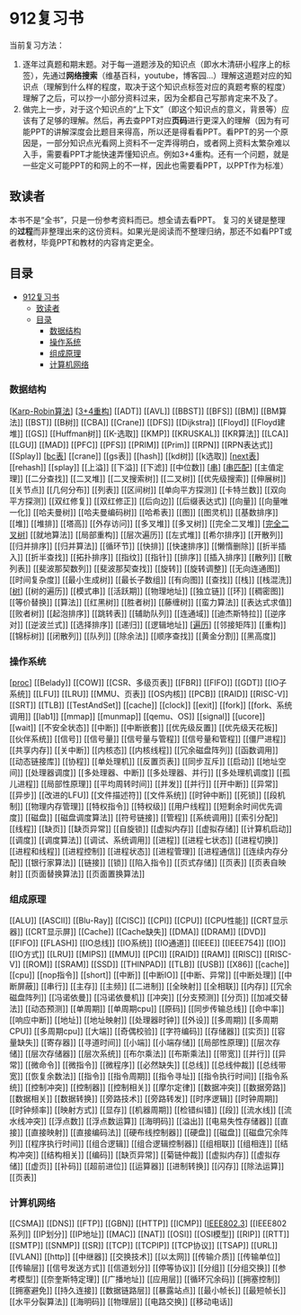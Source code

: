 # 912复习书 

当前复习方法：
1. 逐年过真题和期末题。对于每一道题涉及的知识点（即水木清研小程序上的标签），先通过**网络搜索**（维基百科，youtube，博客园...）理解这道题对应的知识点（理解到什么样的程度，取决于这个知识点标签对应的真题考察的程度）理解了之后，可以抄一小部分资料过来，因为全都自己写那肯定来不及了。
2. 做完上一步，对于这个知识点的“上下文”（即这个知识点的意义，背景等）应该有了足够的理解。然后，再去查PPT对应**页码**进行更深入的理解（因为有可能PPT的讲解深度会比题目来得高，所以还是得看看PPT。看PPT的另一个原因是，一部分知识点光看网上资料不一定弄得明白，或者网上资料太繁杂难以入手，需要看PPT才能快速弄懂知识点。例如3+4重构。还有一个问题，就是一些定义可能PPT的和网上的不一样，因此也需要看PPT，以PPT作为标准）

## 致读者
本书不是“全书”，只是一份参考资料而已。想全请去看PPT。
复习的关键是整理的**过程**而非整理出来的这份资料。如果光是阅读而不整理归纳，那还不如看PPT或者教材，毕竟PPT和教材的内容肯定更全。

## 目录
- [912复习书](#912复习书)
  - [致读者](#致读者)
  - [目录](#目录)
    - [数据结构](#数据结构)
    - [操作系统](#操作系统)
    - [组成原理](#组成原理)
    - [计算机网络](#计算机网络)



### 数据结构
[[Karp-Robin算法]]
[[3+4重构]]
[[ADT]]
[[AVL]]
[[BBST]]
[[BFS]]
[[BM]]
[[BM算法]]
[[BST]]
[[B树]]
[[CBA]]
[[Crane]]
[[DFS]]
[[Dijkstra]]
[[Floyd]]
[[Floyd建堆]]
[[GS]]
[[Huffman树]]
[[K-选取]]
[[KMP]]
[[KRUSKAL]]
[[KR算法]]
[[LCA]]
[[LGU]]
[[MAD]]
[[PFC]]
[[PFS]]
[[PRIM]]
[[Prim]]
[[RPN]]
[[RPN表达式]]
[[Splay]]
[[bc表]]
[[crane]]
[[gs表]]
[[hash]]
[[kd树]]
[[k选取]]
[[next表]]
[[rehash]]
[[splay]]
[[上溢]]
[[下溢]]
[[下滤]]
[[中位数]]
[[串]]
[[串匹配]]
[[主值定理]]
[[二分查找]]
[[二叉堆]]
[[二叉搜索树]]
[[二叉树]]
[[优先级搜索]]
[[伸展树]]
[[关节点]]
[[几何分布]]
[[列表]]
[[区间树]]
[[单向平方探测]]
[[卡特兰数]]
[[双向平方探测]]
[[双红修复]]
[[双红修正]]
[[后向边]]
[[后缀表达式]]
[[向量]]
[[向量唯一化]]
[[哈夫曼树]]
[[哈夫曼编码树]]
[[哈希表]]
[[图]]
[[图灵机]]
[[基数排序]]
[[堆]]
[[堆排]]
[[塔高]]
[[外存访问]]
[[多叉堆]]
[[多叉树]]
[[完全二叉堆]]
[[完全二叉树]]
[[就地算法]]
[[局部重构]]
[[层次遍历]]
[[左式堆]]
[[希尔排序]]
[[开散列]]
[[归并排序]]
[[归并算法]]
[[循环节]]
[[快排]]
[[快速排序]]
[[懒惰删除]]
[[折半插入]]
[[折半查找]]
[[拓扑排序]]
[[指纹]]
[[指针]]
[[排序]]
[[插入排序]]
[[散列]]
[[散列表]]
[[斐波那契数列]]
[[斐波那契查找]]
[[旋转]]
[[旋转调整]]
[[无向连通图]]
[[时间复杂度]]
[[最小生成树]]
[[最长子数组]]
[[有向图]]
[[查找]]
[[栈]]
[[栈混洗]]
[[树]]
[[树的遍历]]
[[模式串]]
[[活跃期]]
[[物理地址]]
[[独立链]]
[[环]]
[[稠密图]]
[[等价替换]]
[[算法]]
[[红黑树]]
[[胜者树]]
[[藤缠树]]
[[蛮力算法]]
[[表达式求值]]
[[败者树]]
[[起泡排序]]
[[跳转表]]
[[辅助队列]]
[[连通域]]
[[迪杰斯特拉]]
[[逆序对]]
[[逆波兰式]]
[[选择排序]]
[[递归]]
[[逻辑地址]]
[[遍历]]
[[邻接矩阵]]
[[重构]]
[[锦标树]]
[[闭散列]]
[[队列]]
[[除余法]]
[[顺序查找]]
[[黄金分割]]
[[黑高度]]

### 操作系统
[[proc]]
[[Belady]]
[[COW]]
[[CSR、多级页表]]
[[FBR]]
[[FIFO]]
[[GDT]]
[[IO子系统]]
[[LFU]]
[[LRU]]
[[MMU、页表]]
[[OS内核]]
[[PCB]]
[[RAID]]
[[RISC-V]]
[[SRT]]
[[TLB]]
[[TestAndSet]]
[[cache]]
[[clock]]
[[exit]]
[[fork]]
[[fork、系统调用]]
[[lab1]]
[[mmap]]
[[munmap]]
[[qemu、OS]]
[[signal]]
[[ucore]]
[[wait]]
[[不安全状态]]
[[中断]]
[[中断嵌套]]
[[优先级反置]]
[[优先级天花板]]
[[伙伴系统]]
[[信号]]
[[信号量]]
[[信号量与管程]]
[[信号量和管程]]
[[僵尸进程]]
[[共享内存]]
[[关中断]]
[[内核态]]
[[内核线程]]
[[冗余磁盘阵列]]
[[函数调用]]
[[动态链接库]]
[[协程]]
[[单处理机]]
[[反置页表]]
[[同步互斥]]
[[启动]]
[[地址空间]]
[[处理器调度]]
[[多处理器、中断]]
[[多处理器、并行]]
[[多处理机调度]]
[[孤儿进程]]
[[局部性原理]]
[[平均周转时间]]
[[并发]]
[[并行]]
[[开中断]]
[[异常]]
[[异步]]
[[改进的LFU]]
[[文件描述符]]
[[文件系统]]
[[时钟中断]]
[[死锁]]
[[段机制]]
[[物理内存管理]]
[[特权指令]]
[[特权级]]
[[用户线程]]
[[短剩余时间优先调度]]
[[磁盘]]
[[磁盘调度算法]]
[[符号链接]]
[[管程]]
[[系统调用]]
[[索引分配]]
[[线程]]
[[缺页]]
[[缺页异常]]
[[自旋锁]]
[[虚拟内存]]
[[虚拟存储]]
[[计算机启动]]
[[调度]]
[[调度算法]]
[[调试、系统调用]]
[[进程]]
[[进程七状态]]
[[进程切换]]
[[进程和线程]]
[[进程控制]]
[[进程状态]]
[[进程管理]]
[[进程通信]]
[[连续内存分配]]
[[银行家算法]]
[[链接]]
[[锁]]
[[陷入指令]]
[[页式存储]]
[[页表]]
[[页表自映射]]
[[页面替换算法]]
[[页面置换算法]]

### 组成原理
[[ALU]]
[[ASCII]]
[[Blu-Ray]]
[[CISC]]
[[CPI]]
[[CPU]]
[[CPU性能]]
[[CRT显示器]]
[[CRT显示屏]]
[[Cache]]
[[Cache缺失]]
[[DMA]]
[[DRAM]]
[[DVD]]
[[FIFO]]
[[FLASH]]
[[IO总线]]
[[IO系统]]
[[IO通道]]
[[IEEE]]
[[IEEE754]]
[[IO]]
[[IO方式]]
[[LRU]]
[[MIPS]]
[[MMU]]
[[PCI]]
[[RAID]]
[[RAM]]
[[RISC]]
[[RISC-V]]
[[ROM]]
[[SRAM]]
[[SSD]]
[[THINPAD]]
[[TLB]]
[[USB]]
[[X86]]
[[cache]]
[[cpu]]
[[nop指令]]
[[short]]
[[中断]]
[[中断IO]]
[[中断、异常]]
[[中断处理]]
[[中断屏蔽]]
[[串行]]
[[主存]]
[[主频]]
[[二进制]]
[[全映射]]
[[全相联]]
[[内存]]
[[冗余磁盘阵列]]
[[冯诺依曼]]
[[冯诺依曼机]]
[[冲突]]
[[分支预测]]
[[分页]]
[[加减交替法]]
[[动态预测]]
[[单周期]]
[[单周期cpu]]
[[原码]]
[[同步传输总线]]
[[命中率]]
[[响应中断]]
[[地址]]
[[地址映射]]
[[处理器时钟]]
[[外设]]
[[多周期]]
[[多周期CPU]]
[[多周期cpu]]
[[大端]]
[[奇偶校验]]
[[字符编码]]
[[存储器]]
[[实页]]
[[容量缺失]]
[[寄存器]]
[[寻道时间]]
[[小端]]
[[小端存储]]
[[局部性原理]]
[[层次存储]]
[[层次存储器]]
[[层次系统]]
[[布尔乘法]]
[[布斯乘法]]
[[带宽]]
[[并行]]
[[异常]]
[[微命令]]
[[微指令]]
[[微程序]]
[[必然缺失]]
[[总线]]
[[总线仲裁]]
[[总线带宽]]
[[恢复余数法]]
[[指令]]
[[指令周期]]
[[指令寻址]]
[[指令执行时间]]
[[指令系统]]
[[控制冲突]]
[[控制器]]
[[控制相关]]
[[摩尔定律]]
[[数据冲突]]
[[数据旁路]]
[[数据相关]]
[[数据转换]]
[[旁路技术]]
[[旁路转发]]
[[时序逻辑]]
[[时钟周期]]
[[时钟频率]]
[[映射方式]]
[[显存]]
[[机器周期]]
[[检错纠错]]
[[段]]
[[流水线]]
[[流水线冲突]]
[[浮点数]]
[[浮点数运算]]
[[海明码]]
[[溢出]]
[[电易失性存储器]]
[[直接]]
[[直接映射]]
[[直接编码法]]
[[硬布线控制器]]
[[硬盘]]
[[磁盘]]
[[磁盘冗余阵列]]
[[程序执行时间]]
[[组合逻辑]]
[[组合逻辑控制器]]
[[组相联]]
[[组相连]]
[[结构冲突]]
[[结构相关]]
[[编码]]
[[缺页异常]]
[[菊链仲裁]]
[[虚拟内存]]
[[虚拟存储]]
[[虚页]]
[[补码]]
[[超前进位]]
[[运算器]]
[[进制转换]]
[[闪存]]
[[除法运算]]
[[页表]]

### 计算机网络
[[CSMA]]
[[DNS]]
[[FTP]]
[[GBN]]
[[HTTP]]
[[ICMP]]
[[IEEE802.3]]
[[IEEE802系列]]
[[IP划分]]
[[IP地址]]
[[MAC]]
[[NAT]]
[[OSI]]
[[OSI模型]]
[[RIP]]
[[RTT]]
[[SMTP]]
[[SNMP]]
[[SR]]
[[TCP]]
[[TCPIP]]
[[TCP协议]]
[[TSAP]]
[[URL]]
[[VLAN]]
[[http]]
[[中继器]]
[[交换技术]]
[[以太网]]
[[传输介质]]
[[传输单位]]
[[传输层]]
[[信号发送方式]]
[[信道划分]]
[[停等协议]]
[[分组]]
[[分组交换]]
[[参考模型]]
[[奈奎斯特定理]]
[[广播地址]]
[[应用层]]
[[循环冗余码]]
[[拥塞控制]]
[[拥塞避免]]
[[持久连接]]
[[数据链路层]]
[[暴露站点]]
[[最小帧长]]
[[最短帧长]]
[[水平分裂算法]]
[[海明码]]
[[物理层]]
[[电路交换]]
[[移动电话]]
 


[//begin]: # "Autogenerated link references for markdown compatibility"
[Karp-Robin算法]: Karp-Robin算法.md "Karp-Robin算法"
[3+4重构]: 3+4重构.md "3+4重构"
[bc表]: bc表.md "bc表"
[next表]: next表.md "next表"
[串]: 串.md "串"
[串匹配]: 串匹配.md "串匹配"
[完全二叉树]: 完全二叉树.md "完全二叉树"
[树]: 树.md "树"
[遍历]: 遍历.md "遍历"
[proc]: proc.md "proc"
[IEEE802.3]: IEEE802.3.md "IEEE802.3"
[//end]: # "Autogenerated link references"